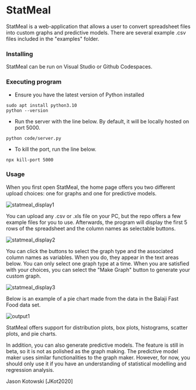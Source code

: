 # StatMeal

StatMeal is a web-application that allows a user to convert spreadsheet files into custom graphs and predictive models. There are several example .csv files included in the "examples" folder.

### Installing

StatMeal can be run on Visual Studio or Github Codespaces.

### Executing program
* Ensure you have the latest version of Python installed
```
sudo apt install python3.10
python --version
```
* Run the server with the line below. By default, it will be locally hosted on port 5000.
```
python code/server.py
```
* To kill the port, run the line below. 
```
npx kill-port 5000
```

### Usage

When you first open StatMeal, the home page offers you two different upload choices: one for graphs and one for predictive models.

![statmeal_display1](https://github.com/JKot2020/StatMeal/assets/112009694/ebda6e25-683d-44c4-a25e-d65895aeb340)

You can upload any .csv or .xls file on your PC, but the repo offers a few example files for you to use.
Afterwards, the program will display the first 5 rows of the spreadsheet and the column names as selectable buttons.

![statmeal_display2](https://github.com/JKot2020/StatMeal/assets/112009694/a342f0b6-21af-40d3-8ceb-6a866816013a)

You can click the buttons to select the graph type and the associated column names as variables. When you do, they appear in the text areas below. You can only select one graph type at a time.
When you are satisfied with your choices, you can select the "Make Graph" button to generate your custom graph.

![statmeal_display3](https://github.com/JKot2020/StatMeal/assets/112009694/467931bf-abdf-4e33-8800-403e314c5e03)

Below is an example of a pie chart made from the data in the Balaji Fast Food data set.

![output1](https://github.com/JKot2020/StatMeal/assets/112009694/d9a43e7e-2b8f-4611-93d6-3b47c1caefe2)

StatMeal offers support for distribution plots, box plots, histograms, scatter plots, and pie charts.

In addition, you can also generate predictive models. The feature is still in beta, so it is not as polished as the graph making. The predictive model maker uses similar functionalities to the graph maker. However, for now, you should only use it if you have an understanding of statistical modelling and regression analysis.

Jason Kotowski
[JKot2020]
